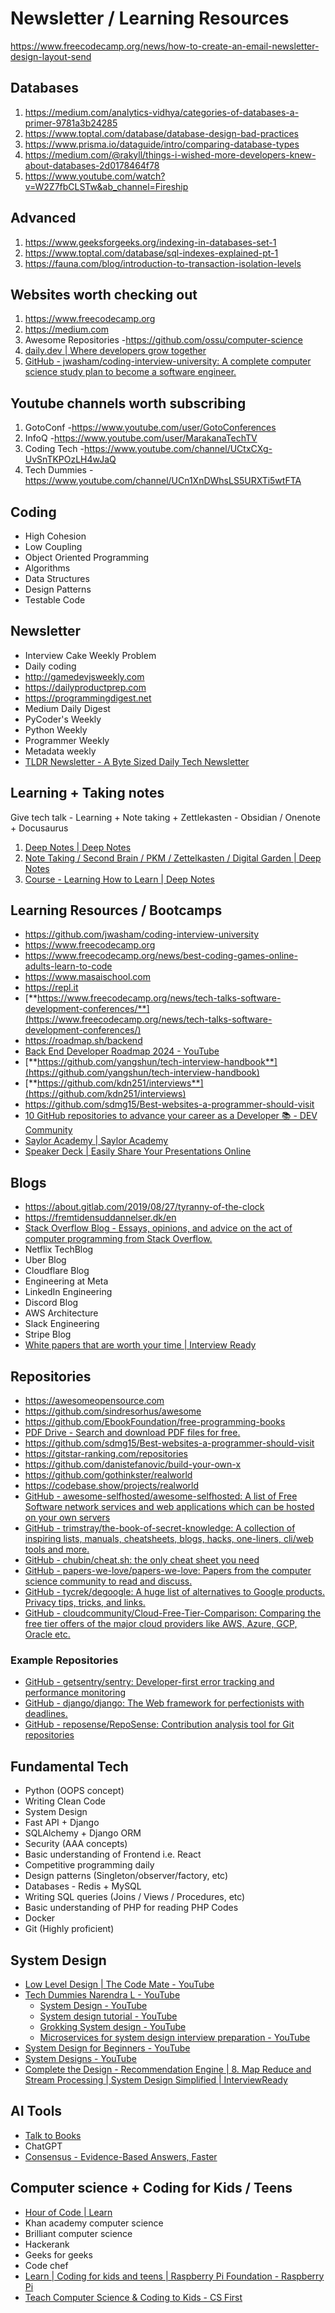 # Newsletter / Learning Resources

https://www.freecodecamp.org/news/how-to-create-an-email-newsletter-design-layout-send

## Databases

1. https://medium.com/analytics-vidhya/categories-of-databases-a-primer-9781a3b24285
2. https://www.toptal.com/database/database-design-bad-practices
3. https://www.prisma.io/dataguide/intro/comparing-database-types
4. https://medium.com/@rakyll/things-i-wished-more-developers-knew-about-databases-2d0178464f78
5. https://www.youtube.com/watch?v=W2Z7fbCLSTw&ab_channel=Fireship

## Advanced

1. https://www.geeksforgeeks.org/indexing-in-databases-set-1
2. https://www.toptal.com/database/sql-indexes-explained-pt-1
3. https://fauna.com/blog/introduction-to-transaction-isolation-levels

## Websites worth checking out

1. https://www.freecodecamp.org
2. https://medium.com
3. Awesome Repositories -https://github.com/ossu/computer-science
4. [daily.dev | Where developers grow together](https://daily.dev/)
5. [GitHub - jwasham/coding-interview-university: A complete computer science study plan to become a software engineer.](https://github.com/jwasham/coding-interview-university)

## Youtube channels worth subscribing

1. GotoConf -https://www.youtube.com/user/GotoConferences
2. InfoQ -https://www.youtube.com/user/MarakanaTechTV
3. Coding Tech -https://www.youtube.com/channel/UCtxCXg-UvSnTKPOzLH4wJaQ
4. Tech Dummies -https://www.youtube.com/channel/UCn1XnDWhsLS5URXTi5wtFTA

## Coding

- High Cohesion
- Low Coupling
- Object Oriented Programming
- Algorithms
- Data Structures
- Design Patterns
- Testable Code

## Newsletter

- Interview Cake Weekly Problem
- Daily coding
- http://gamedevjsweekly.com
- https://dailyproductprep.com
- https://programmingdigest.net
- Medium Daily Digest
- PyCoder's Weekly
- Python Weekly
- Programmer Weekly
- Metadata weekly
- [TLDR Newsletter - A Byte Sized Daily Tech Newsletter](https://tldr.tech/)

## Learning + Taking notes

Give tech talk - Learning + Note taking + Zettlekasten - Obsidian / Onenote + Docusaurus

1. [Deep Notes | Deep Notes](https://deepaksood619.github.io/)
2. [Note Taking / Second Brain / PKM / Zettelkasten / Digital Garden | Deep Notes](https://deepaksood619.github.io/psychology/learning/note-taking-second-brain-pkm-zettelkasten)
3. [Course - Learning How to Learn | Deep Notes](https://deepaksood619.github.io/psychology/learning/course-learning-how-to-learn)

## Learning Resources / Bootcamps

- https://github.com/jwasham/coding-interview-university
- https://www.freecodecamp.org
- https://www.freecodecamp.org/news/best-coding-games-online-adults-learn-to-code
- https://www.masaischool.com
- https://repl.it
- [**https://www.freecodecamp.org/news/tech-talks-software-development-conferences/**](https://www.freecodecamp.org/news/tech-talks-software-development-conferences/)
- https://roadmap.sh/backend
- [Back End Developer Roadmap 2024 - YouTube](https://www.youtube.com/watch?v=tN6oJu2DqCM&ab_channel=freeCodeCamp.org)
- [**https://github.com/yangshun/tech-interview-handbook**](https://github.com/yangshun/tech-interview-handbook)
- [**https://github.com/kdn251/interviews**](https://github.com/kdn251/interviews)
- https://github.com/sdmg15/Best-websites-a-programmer-should-visit
- [10 GitHub repositories to advance your career as a Developer 📚 - DEV Community](https://dev.to/iarchitsharma/10-as-a-developer-egn)
- [Saylor Academy | Saylor Academy](https://learn.saylor.org/?redirect=0)
- [Speaker Deck | Easily Share Your Presentations Online](https://speakerdeck.com/)

## Blogs

- https://about.gitlab.com/2019/08/27/tyranny-of-the-clock
- https://fremtidensuddannelser.dk/en
- [Stack Overflow Blog - Essays, opinions, and advice on the act of computer programming from Stack Overflow.](https://stackoverflow.blog/)
- Netflix TechBlog
- Uber Blog
- Cloudflare Blog
- Engineering at Meta
- LinkedIn Engineering
- Discord Blog
- AWS Architecture
- Slack Engineering
- Stripe Blog
- [White papers that are worth your time | Interview Ready](https://interviewready.io/blog/white-papers-worth-reading-for-software-engineers)

## Repositories

- https://awesomeopensource.com
- https://github.com/sindresorhus/awesome
- https://github.com/EbookFoundation/free-programming-books
- [PDF Drive - Search and download PDF files for free.](https://www.pdfdrive.com/)
- https://github.com/sdmg15/Best-websites-a-programmer-should-visit
- https://gitstar-ranking.com/repositories
- https://github.com/danistefanovic/build-your-own-x
- https://github.com/gothinkster/realworld
- https://codebase.show/projects/realworld
- [GitHub - awesome-selfhosted/awesome-selfhosted: A list of Free Software network services and web applications which can be hosted on your own servers](https://github.com/awesome-selfhosted/awesome-selfhosted)
- [GitHub - trimstray/the-book-of-secret-knowledge: A collection of inspiring lists, manuals, cheatsheets, blogs, hacks, one-liners, cli/web tools and more.](https://github.com/trimstray/the-book-of-secret-knowledge)
- [GitHub - chubin/cheat.sh: the only cheat sheet you need](https://github.com/chubin/cheat.sh)
- [GitHub - papers-we-love/papers-we-love: Papers from the computer science community to read and discuss.](https://github.com/papers-we-love/papers-we-love)
- [GitHub - tycrek/degoogle: A huge list of alternatives to Google products. Privacy tips, tricks, and links.](https://github.com/tycrek/degoogle)
- [GitHub - cloudcommunity/Cloud-Free-Tier-Comparison: Comparing the free tier offers of the major cloud providers like AWS, Azure, GCP, Oracle etc.](https://github.com/cloudcommunity/Cloud-Free-Tier-Comparison)

### Example Repositories

- [GitHub - getsentry/sentry: Developer-first error tracking and performance monitoring](https://github.com/getsentry/sentry)
- [GitHub - django/django: The Web framework for perfectionists with deadlines.](https://github.com/django/django)
- [GitHub - reposense/RepoSense: Contribution analysis tool for Git repositories](https://github.com/reposense/RepoSense)

## Fundamental Tech

- Python (OOPS concept)
- Writing Clean Code
- System Design
- Fast API + Django
- SQLAlchemy + Django ORM
- Security (AAA concepts)
- Basic understanding of Frontend i.e. React
- Competitive programming daily
- Design patterns (Singleton/observer/factory, etc)
- Databases - Redis + MySQL
- Writing SQL queries (Joins / Views / Procedures, etc)
- Basic understanding of PHP for reading PHP Codes
- Docker
- Git (Highly proficient)

## System Design

- [Low Level Design | The Code Mate - YouTube](https://www.youtube.com/playlist?list=PLAC2AM9O1C5KioUMeH9qIjbAV_RMmX8rd)
- [Tech Dummies Narendra L - YouTube](https://www.youtube.com/channel/UCn1XnDWhsLS5URXTi5wtFTA)
    - [System Design - YouTube](https://www.youtube.com/playlist?list=PLkQkbY7JNJuBoTemzQfjym0sqbOHt5fnV)
    - [System design tutorial - YouTube](https://www.youtube.com/playlist?list=PLkQkbY7JNJuAhePp7E_WSpfFqjQp6RniV)
    - [Grokking System design - YouTube](https://www.youtube.com/playlist?list=PLkQkbY7JNJuC99VDJcpQdww-4aT3QhdJv)
    - [Microservices for system design interview preparation - YouTube](https://www.youtube.com/playlist?list=PLkQkbY7JNJuDqCFncFdTzGm6cRYCF-kZO)
- [System Design for Beginners - YouTube](https://www.youtube.com/playlist?list=PLMCXHnjXnTnvo6alSjVkgxV-VH6EPyvoX)
- [System Designs - YouTube](https://www.youtube.com/playlist?list=PLQnljOFTspQXSevtRqvMNycWfHM7cXc3d)
- [Complete the Design - Recommendation Engine | 8. Map Reduce and Stream Processing | System Design Simplified | InterviewReady](https://interviewready.io/learn/system-design-course/8-map-reduce-and-stream-processing/complete-the-design---recommendation-engine)

## AI Tools

- [Talk to Books](https://books.google.com/talktobooks/)
- ChatGPT
- [Consensus - Evidence-Based Answers, Faster](https://consensus.app/)

## Computer science + Coding for Kids / Teens

- [Hour of Code | Learn](https://hourofcode.com/in/en/learn)
- Khan academy computer science
- Brilliant computer science
- Hackerank
- Geeks for geeks
- Code chef
- [Learn | Coding for kids and teens | Raspberry Pi Foundation - Raspberry Pi](https://www.raspberrypi.org/learn)
- [Teach Computer Science & Coding to Kids - CS First](https://csfirst.withgoogle.com/s/en/home)
